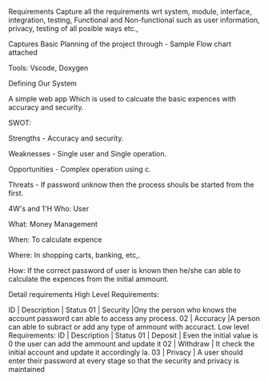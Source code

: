 Requirements
Capture all the requirements wrt system, module, interface, integration, testing, Functional and Non-functional such as user information, privacy, testing of all posible ways etc.,

Captures Basic Planning of the project through - Sample Flow chart attached

Tools: Vscode, Doxygen

Defining Our System

A simple web app Which is used to calcuate the basic expences with accuracy and security.

SWOT:

Strengths - Accuracy and security.

Weaknesses - Single user and Single operation.

Opportunities - Complex operation using c.

Threats - If password unknow then the process shouls be started from the first.

4W's and 1'H
Who:
User

What:
Money Management

When:
To calculate expence

Where:
In shopping carts, banking, etc,.

How:
If the correct password of user is known then he/she can able to calculate the expences from the initial ammount.

Detail requirements
High Level Requirements:

ID | Description | Status 
01 | Security    |Ony the person who knows the account password can able to access any process.
02 | Accuracy    |A person can able to subract or add any type of ammount with accuract. 
Low level Requirements:
ID | Description | Status 
01 | Deposit     | Even the initial value is 0 the user can add the ammount and update it
02 | Withdraw    | It check the initial account and update it accordingly la. 
03 | Privacy     | A user should enter their password at every stage so that the  security and privacy is maintained
